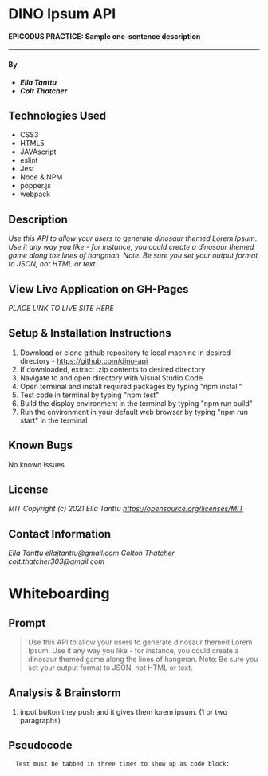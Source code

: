 # DINO Ipsum API

#### EPICODUS PRACTICE: Sample one-sentence description
---
#### By
* _**Ella Tanttu**_
* _**Colt Thatcher**_

## Technologies Used

- CSS3
- HTML5
- JAVAscript
- eslint
- Jest
- Node & NPM
- popper.js
- webpack

## Description

_Use this API to allow your users to generate dinosaur themed Lorem Ipsum. Use it any way you like - for instance, you could create a dinosaur themed game along the lines of hangman. Note: Be sure you set your output format to JSON, not HTML or text._

## View Live Application on GH-Pages
_PLACE LINK TO LIVE SITE HERE_

## Setup & Installation Instructions

1. Download or clone github repository to local machine in desired directory - https://github.com/dino-api
2. If downloaded, extract .zip contents to desired directory
3. Navigate to and open directory with Visual Studio Code
4. Open terminal and install required packages by typing "npm install"
5. Test code in terminal by typing "npm test"
6. Build the display environment in the terminal by typing "npm run build"
7. Run the environment in your default web browser by typing "npm run start" in the terminal

## Known Bugs

No known issues

## License

_MIT Copyright (c) 2021 Ella Tanttu_
_https://opensource.org/licenses/MIT_

## Contact Information

_Ella Tanttu ellajtanttu@gmail.com_
_Colton Thatcher colt.thatcher303@gmail.com_

# Whiteboarding

## Prompt
> Use this API to allow your users to generate dinosaur themed Lorem Ipsum. Use it any way you like - for instance, you could create a dinosaur themed game along the lines of hangman. Note: Be sure you set your output format to JSON, not HTML or text.

## Analysis & Brainstorm
1. input button they push and it gives them lorem ipsum. (1 or two paragraphs)


## Pseudocode
      Test must be tabbed in three times to show up as code block: